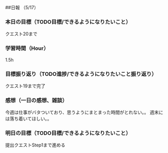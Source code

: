 ##日報 （5/17）

### 本日の目標（TODO目標/できるようになりたいこと）
クエスト20まで

### 学習時間（Hour）
1.5h

### 目標振り返り（TODO進捗/できるようになりたいこと振り返り）
クエスト19まで完了

### 感想（一日の感想、雑談）
今週は仕事がバタついており、思うようにまとまった時間がとれない。。
週末には落ち着いてほしい。。

### 明日の目標（TODO目標/できるようになりたいこと）
提出クエストStep1まで進める
